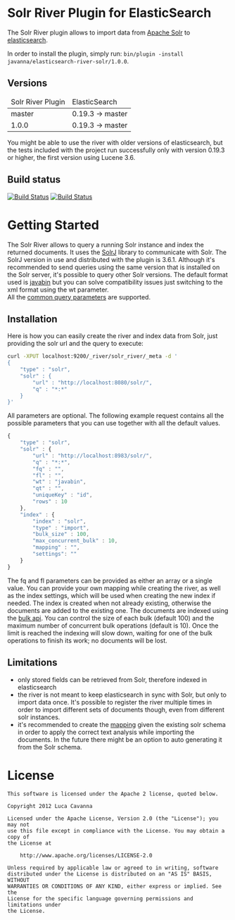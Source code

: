 Solr River Plugin for ElasticSearch
==================================

The Solr River plugin allows to import data from [Apache Solr](http://lucene.apache.org/solr) to [elasticsearch](http://www.elasticsearch.org).

In order to install the plugin, simply run: `bin/plugin -install javanna/elasticsearch-river-solr/1.0.0`.


Versions
--------

<table>
	<thead>
		<tr>
			<td>Solr River Plugin</td>
			<td>ElasticSearch</td>
		</tr>
	</thead>
	<tbody>
		<tr>
			<td>master</td>
			<td>0.19.3 -> master</td>
		</tr>
		<tr>
            <td>1.0.0</td>
        	<td>0.19.3 -> master</td>
        </tr>
	</tbody>
</table>


You might be able to use the river with older versions of elasticsearch, but the tests included with the project run successfully only with version 0.19.3 or higher, the first version using Lucene 3.6.

Build status
------------

[![Build Status](https://buildhive.cloudbees.com/job/javanna/job/elasticsearch-river-solr/badge/icon)](https://buildhive.cloudbees.com/job/javanna/job/elasticsearch-river-solr/)
[![Build Status](https://travis-ci.org/javanna/elasticsearch-river-solr.png)](https://travis-ci.org/javanna/elasticsearch-river-solr)

Getting Started
===============

The Solr River allows to query a running Solr instance and index the returned documents.
It uses the [SolrJ](http://wiki.apache.org/solr/Solrj) library to communicate with Solr.
The SolrJ version in use and distributed with the plugin is 3.6.1.
Although it's recommended to send queries using the same version that is installed on the Solr server, it's possible to query other Solr versions.
The default format used is [javabin](http://wiki.apache.org/solr/javabin) but you can solve compatibility issues just switching to the xml format using the wt parameter.  
All the [common query parameters](http://wiki.apache.org/solr/CommonQueryParameters) are supported.

Installation
------------

Here is how you can easily create the river and index data from Solr, just providing the solr url and the query to execute:

```sh
curl -XPUT localhost:9200/_river/solr_river/_meta -d '
{
    "type" : "solr",
    "solr" : {
        "url" : "http://localhost:8080/solr/",
        "q" : "*:*"
    }
}'
```

All parameters are optional. The following example request contains all the possible parameters that you can use together with all the default values.

```javascript
{
    "type" : "solr",
    "solr" : {
        "url" : "http://localhost:8983/solr/",
        "q" : "*:*",
        "fq" : "",
        "fl" : "",
        "wt" : "javabin",
        "qt" : "",
        "uniqueKey" : "id",
        "rows" : 10
    },
    "index" : {
        "index" : "solr",
        "type" : "import",
        "bulk_size" : 100,
        "max_concurrent_bulk" : 10,
        "mapping" : "",
        "settings": ""
    }
}
```

The fq and fl parameters can be provided as either an array or a single value.
You can provide your own mapping while creating the river, as well as the index settings, which will be used when creating the new index if needed.
The index is created when not already existing, otherwise the documents are added to the existing one.
The documents are indexed using the [bulk api](http://www.elasticsearch.org/guide/reference/java-api/bulk.html).
You can control the size of each bulk (default 100) and the maximum number of concurrent bulk operations (default is 10).
Once the limit is reached the indexing will slow down, waiting for one of the bulk operations to finish its work; no documents will be lost.

Limitations
------------

* only stored fields can be retrieved from Solr, therefore indexed in elasticsearch
* the river is not meant to keep elasticsearch in sync with Solr, but only to import data once. It's possible to register the river multiple times in order to import different sets of documents though, even from different solr instances.
* it's recommended to create the [mapping](http://www.elasticsearch.org/guide/reference/mapping/index.html) given the existing solr schema in order to apply the correct text analysis while importing the documents. In the future there might be an option to auto generating it from the Solr schema.

License
=======

```
This software is licensed under the Apache 2 license, quoted below.

Copyright 2012 Luca Cavanna

Licensed under the Apache License, Version 2.0 (the "License"); you may not
use this file except in compliance with the License. You may obtain a copy of
the License at

    http://www.apache.org/licenses/LICENSE-2.0

Unless required by applicable law or agreed to in writing, software
distributed under the License is distributed on an "AS IS" BASIS, WITHOUT
WARRANTIES OR CONDITIONS OF ANY KIND, either express or implied. See the
License for the specific language governing permissions and limitations under
the License.
```
